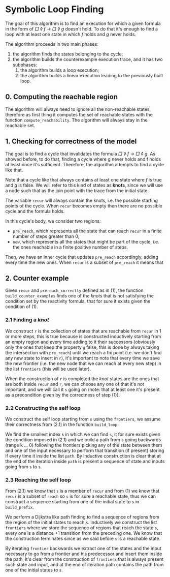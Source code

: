 # Symbolic Loop Finding

<!-- 1. obiettivo: trovare un controesemptio per la formula; 
il controesempio è una trace con un ciclo dove f è valida una volta e g mai.
- insieme di tutti gli stati ragg
- tra quali di questi stati f valida e g non valida: stati da cui può partire il ciclo; (precisare che anche se il loop parte prima del "nodo" troviamo lo stesso ciclo anche partendo da lì, ma ci arriviamo in maniera diversa)
- main loop:
    - recur = potential candidates for the cycle
    - pre reach = tutti gli stati che in n >= 1 passi possono raggiungere recur
    - new = sono tutti gli stati che stiamo analizzando ora (la pre in cui g non è valida)
    - 
--> 

The goal of this algorithm is to find an execution for which a given formula in the form of *□ ◊ f -> □ ◊ g* doesn't hold. To do that it's enough to find a loop with at least one state in which *f* holds and *g* never holds.

The algorithm proceeds in two main phases:

1. the algorithm finds the states belonging to the cycle;
2. the algorithm builds the counterexample execution trace, and it has two subphases:
    1. the algorithm builds a loop execution;
    2. the algorithm builds a linear execution leading to the previously built loop.

## 0. Computing the reachable region

The algorithm will always need to ignore all the non-reachable states, therefore as first thing it computes the set of reachable states with the function `compute_reachability`. The algorithm will always stay in the reachable set.

## 1. Checking for correctness of the model

The goal is to find a cycle that invalidates the formula *□ ◊ f -> □ ◊ g*. As showed before, to do that, finding a cycle where g never holds and f holds at least once it's sufficient. Therefore, the algorithm attempts to find a cycle like that.

Note that a cycle like that always contains at least one state where *f* is true and *g* is false. We will refer to this kind of states as **knots**, since we will use a node such that as the join point with the trace from the initial state.

The variable `recur` will always contain the knots, i.e. the possible starting points of the cycle. When `recur` becomes empty then there are no possible cycle and the formula holds. 

In this cycle's body, we consider two regions:

- `pre_reach`, which represents all the state that can reach `recur` in a finite number of steps greater than 0;
- `new`, which represents all the states that might be part of the cycle, i.e. the ones reachable in a finite positive number of steps.

Then, we have an inner cycle that updates `pre_reach` accordingly, adding every time the new ones. When `recur` is a subset of `pre_reach` it means that 

## 2. Counter example

Given `recur` and `prereach_correctly` defined as in (1), the function
`build_counter_examples` finds one of the *knots* that is not satisfying the
condition set by the reactivity formula, that for sure it exists given the condition
of (1).

### 2.1 Finding a *knot*

We construct `r` is the collection of states that are reachable from `recur` in 1 or 
more steps, this is true because is constructed inductively starting from an
empty region and every time adding to it their successors (obviously only the ones that
keep the property `g` false, this is done by always taking the intersection with
`pre_reach`) until we reach a fix point (i.e. we don't find any new state to insert in 
`r`), it's important to note that every time we save the new frontier (i.e. the
new node that we can reach at every new step) in the list `frontiers` (this will
be used later).

When the construction of `r` is completed the *knot* states are the ones that
are both inside `recur` and `r`, we can choose any one of that it's not
important, and we will call it `s` going on (note: that at least one it's
present as a precondition given by the correctness of step (1)).

### 2.2 Constructing the self loop

We construct the self loop starting from `s` using the `frontiers`, we assume
their correctness from (2.1) in the function `build_loop`:

We find the smallest index `k` in which we can find `s`, it for sure exists
given the condition imposed in (2.1) and we build a path from `s` going backwards
(range k ... 0) following the frontiers picking any of the state between them and 
one of the input necessary to perform that transition (if present) storing if
every time it inside the list `path`.
By inductive construction is clear that at the end of the iteration inside
`path` is present a sequence of state and inputs going from `s` to `s`.

### 2.3 Reaching the self loop

From (2.1) we know that `s` is a member of `recur` and from (1) we know that
`recur` is a subset of `reach` so `s` is for sure a reachable state, thus we can
construct a sequence starting from one of the initial state to `s` in
`build_prefix`.

We perform a Dijkstra like path finding to find a sequence of regions from the
region of the initial states to reach `s`. Inductively we construct the list
`frontiers` where we store the sequence of regions that reach the state `s`,
every one is a distance +1 transition from the preceding one. We know that the
construction terminates since as we said before `s` is a reachable state.

By iterating `frontier` backwards we extract one of the states and the
input necessary to go from a frontier and his predecessor and insert them inside
the path, it's clear from the construction of `frontiers` that is always present
such state and input, and at the end of iteration path contains the path from
one of the initial states to `s`.
